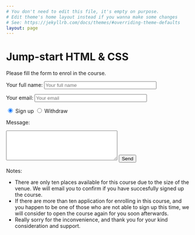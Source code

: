 ```yaml
---
# You don't need to edit this file, it's empty on purpose.
# Edit theme's home layout instead if you wanna make some changes
# See: https://jekyllrb.com/docs/themes/#overriding-theme-defaults
layout: page
---
```


<h1>Jump-start HTML & CSS</h1>

<p>
Please fill the form to enrol in the course.
</p>

<form method="POST" action="http://formspree.io/brother.yuci@gmail.com">
  <label for="fullname">Your full name:</label>
  <input type="text" name="fullname" placeholder="Your full name" size="35"/>

  <label for="email">Your email:</label>
  <input type="email" name="_replyto" placeholder="Your email" size="35"/>
  
  <input type="radio" name="enrolment" value="signup" checked="checked"> Sign up
  <input type="radio" name="enrolment" value="withdraw"> Withdraw
  
  <label for="message">Message:</label>
  <textarea name="message" id="message" placeholder="" rows="5" cols="35"></textarea>
  <input type="text" name="_gotcha" style="display:none" />
  <button type="submit">Send</button>
</form>

<div>
<p>Notes:</p>
<ul>
<li>
There are only ten places available for this course due to the size of the venue.
We will email you to confirm if you have succesfully signed up the course.
</li>
<li>
If there are more than ten application for enrolling in this course, 
and you happen to be one of those who are not able to sign up this time, 
we will consider to open the course again for you soon afterwards. 
</li>
<li>
Really sorry for the inconvenience, and thank you for your kind consideration and support.
</li>
</ul>
</div>

<script src="{{'/assets/js/enrolment.js'}}"></script>
